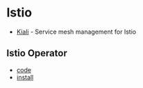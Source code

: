 # Istio

* [Kiali](https://kiali.io/) - Service mesh management for Istio

## Istio Operator

* [code](https://github.com/istio/istio/tree/master/operator)
* [install](https://istio.io/latest/docs/setup/install/operator/)